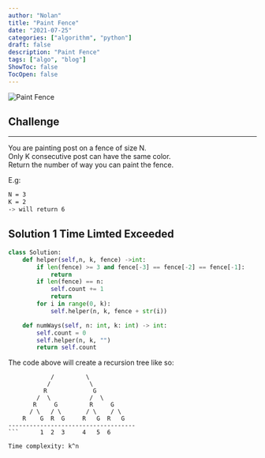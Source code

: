 ```yaml
---
author: "Nolan"
title: "Paint Fence"
date: "2021-07-25"
categories: ["algorithm", "python"]
draft: false
description: "Paint Fence"
tags: ["algo", "blog"]
ShowToc: false
TocOpen: false
---
```


![Paint Fence](https://algo.nolanemirot.com/paint-fence.jpg)

## Challenge

 ---


You are painting post on a fence of size N.  
Only K consecutive post can have the same color.  
Return the number of way you can paint the fence.  

E.g:
```bash
N = 3
K = 2
-> will return 6
```

## Solution 1 Time Limted Exceeded

```python
class Solution:
    def helper(self,n, k, fence) ->int:
        if len(fence) >= 3 and fence[-3] == fence[-2] == fence[-1]:
            return
        if len(fence) == n:
            self.count += 1
            return
        for i in range(0, k):
            self.helper(n, k, fence + str(i))

    def numWays(self, n: int, k: int) -> int:
        self.count = 0
        self.helper(n, k, "")
        return self.count
```

The code above will create a recursion tree like so:


```
            /         \
           /           \
          R             G
        /  \           /  \
       R     G         R     G
      / \   / \       / \    / \
    R    G  R  G     R   G  R   G
------------------------------------
```      1  2  3     4   5  6

Time complexity: k^n
